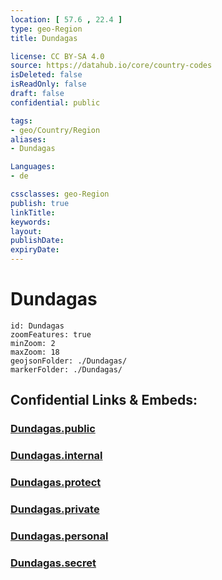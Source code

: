```yaml
---
location: [ 57.6 , 22.4 ] 
type: geo-Region
title: Dundagas

license: CC BY-SA 4.0
source: https://datahub.io/core/country-codes
isDeleted: false
isReadOnly: false
draft: false
confidential: public

tags:
- geo/Country/Region
aliases:
- Dundagas

Languages:
- de

cssclasses: geo-Region
publish: true
linkTitle: 
keywords: 
layout: 
publishDate: 
expiryDate: 
---
```


# Dundagas

```leaflet
id: Dundagas
zoomFeatures: true 
minZoom: 2 
maxZoom: 18
geojsonFolder: ./Dundagas/
markerFolder: ./Dundagas/
```


## Confidential Links & Embeds: 

### [Dundagas.public](/_public/\Earth\Continent\Europe\Europe~North\Latvia\CountiesDundagas.public.md) 

### [Dundagas.internal](/_internal/\Earth\Continent\Europe\Europe~North\Latvia\CountiesDundagas.internal.md) 

### [Dundagas.protect](/_protect/\Earth\Continent\Europe\Europe~North\Latvia\CountiesDundagas.protect.md) 

### [Dundagas.private](/_private/\Earth\Continent\Europe\Europe~North\Latvia\CountiesDundagas.private.md) 

### [Dundagas.personal](/_personal/\Earth\Continent\Europe\Europe~North\Latvia\CountiesDundagas.personal.md) 

### [Dundagas.secret](/_secret/\Earth\Continent\Europe\Europe~North\Latvia\CountiesDundagas.secret.md)

